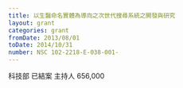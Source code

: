 ```yaml
---
title: 以生醫命名實體為導向之次世代搜尋系統之開發與研究
layout: grant
categories: grant
fromDate: 2013/08/01
toDate: 2014/10/31
number: NSC 102-2218-E-038-001-
---
```


科技部
已結案
主持人
656,000